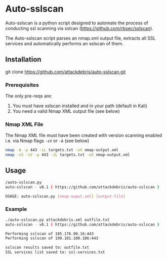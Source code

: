 # Auto-sslscan

Auto-sslscan is a python script designed to automate the process of conducting ssl scanning via sslcan (https://github.com/rbsec/sslscan).

The Auto-sslscan script parses an nmap.xml output file, extracts all SSL services and automatically performs an sslscan of them.


## Installation

git clone https://github.com/attackdebris/auto-sslscan.git

### Prerequisites 

The only pre-reqs are:

1. You must have sslscan installed and in your path (default in Kali)
2. You need a valid Nmap XML output file (see below)

### Nmap XML File

The Nmap XML file must have been created with version scanning enabled i.e. via Nmap flags `-sV` or `-A` (see below) 

```bash
nmap -A -p 443 -iL targets.txt -oX nmap-output.xml 
nmap -sS -sV -p 443 -iL targets.txt -oX nmap-output.xml
```

## Usage

```bash
/auto-sslscan.py 
auto-sslscan - v0.1 ( https://github.com/attackdebris/auto-sslscan )

USAGE: auto-sslscan.py [nmap-ouput.xml] [output-file]
```

### Example
```bash
./auto-sslscan.py attackdebris.xml outfile.txt
auto-sslscan - v0.1 ( https://github.com/attackdebris/auto-sslscan )

Performing sslscan of 185.176.90.16:443
Performing sslscan of 199.101.100.186:443

sslscan results saved to: outfile.txt
SSL services list saved to: ssl-services.txt
```
